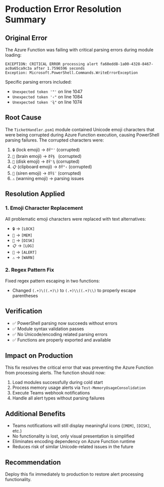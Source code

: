 # Production Error Resolution Summary

## Original Error
The Azure Function was failing with critical parsing errors during module loading:

```
EXCEPTION: CRITICAL ERROR processing alert fa60edd8-1a00-4328-8467-ac0a65ca9c3a after 1.7596596 seconds
Exception: Microsoft.PowerShell.Commands.WriteErrorException
```

Specific parsing errors included:
- `Unexpected token '"'` on line 1047
- `Unexpected token '‹"` on line 1084  
- `Unexpected token '¾"` on line 1074

## Root Cause
The `TicketHandler.psm1` module contained Unicode emoji characters that were being corrupted during Azure Function execution, causing PowerShell parsing failures. The corrupted characters were:

1. `🔒` (lock emoji) → `ðŸ"'` (corrupted)
2. `🧠` (brain emoji) → `ðŸ§ ` (corrupted)
3. `💾` (disk emoji) → `ðŸ'¾` (corrupted)
4. `📋` (clipboard emoji) → `ðŸ"‹` (corrupted)
5. `🚨` (siren emoji) → `ðŸš¨` (corrupted)
6. `⚠️` (warning emoji) → parsing issues

## Resolution Applied

### 1. Emoji Character Replacement
All problematic emoji characters were replaced with text alternatives:
- `🔒` → `[LOCK]`
- `🧠` → `[MEM]`  
- `💾` → `[DISK]`
- `📋` → `[LOG]`
- `🚨` → `[ALERT]`
- `⚠️` → `[WARN]`

### 2. Regex Pattern Fix
Fixed regex pattern escaping in two functions:
- Changed `(.+)\((.+)\)` to `(.+)\\((.+)\\)` to properly escape parentheses

## Verification
- ✅ PowerShell parsing now succeeds without errors
- ✅ Module syntax validation passes
- ✅ No Unicode/encoding related parsing errors
- ✅ Functions are properly exported and available

## Impact on Production
This fix resolves the critical error that was preventing the Azure Function from processing alerts. The function should now:

1. Load modules successfully during cold start
2. Process memory usage alerts via `Test-MemoryUsageConsolidation`
3. Execute Teams webhook notifications
4. Handle all alert types without parsing failures

## Additional Benefits
- Teams notifications will still display meaningful icons (`[MEM]`, `[DISK]`, etc.)
- No functionality is lost, only visual presentation is simplified
- Eliminates encoding dependency on Azure Function runtime
- Reduces risk of similar Unicode-related issues in the future

## Recommendation
Deploy this fix immediately to production to restore alert processing functionality.
